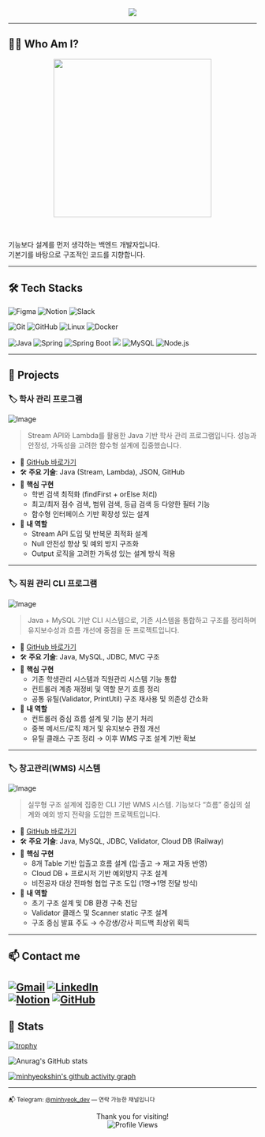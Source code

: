 <div align="center">
  <img src="https://capsule-render.vercel.app/api?type=waving&color=0:191919,100:333333&height=200&section=header&text=Back%20to%20the%20logic,%20back%20to%20the%20basics%20🧠&fontColor=ffffff&fontSize=40&animation=fadeIn" />
</div>


---

## 🧑‍💻 Who Am I?
<p align="center">
  <img src="https://github.com/user-attachments/assets/9ecdf061-1de1-4d8d-86e3-f0a089a94785" width="320"/>
</p><br>

기능보다 설계를 먼저 생각하는 백엔드 개발자입니다.<br>
기본기를 바탕으로 구조적인 코드를 지향합니다.

---
## 🛠️ Tech Stacks
![Figma](https://img.shields.io/badge/Figma-F24E1E?style=for-the-badge&logo=Figma&logoColor=white)
![Notion](https://img.shields.io/badge/Notion-000000?style=for-the-badge&logo=Notion&logoColor=white)
![Slack](https://img.shields.io/badge/Slack-4A154B?style=for-the-badge&logo=Slack&logoColor=white)


![Git](https://img.shields.io/badge/Git-F05032?style=for-the-badge&logo=Git&logoColor=white)
![GitHub](https://img.shields.io/badge/GitHub-181717?style=for-the-badge&logo=GitHub&logoColor=white)
![Linux](https://img.shields.io/badge/Linux-FCC624?style=for-the-badge&logo=Linux&logoColor=white)
![Docker](https://img.shields.io/badge/Docker-2496ED?style=for-the-badge&logo=Docker&logoColor=white)



![Java](https://img.shields.io/badge/Java-007396?style=for-the-badge&logo=Java&logoColor=white)
![Spring](https://img.shields.io/badge/Spring-6DB33F?style=for-the-badge&logo=Spring&logoColor=white)
![Spring Boot](https://img.shields.io/badge/Spring%20Boot-6DB33F?style=for-the-badge&logo=Spring%20Boot&logoColor=white)
<img src="https://img.shields.io/badge/Javascript-F7DF1E?style=for-the-badge&logo=Javascript&logoColor=white">
![MySQL](https://img.shields.io/badge/MySQL-4479A1?style=for-the-badge&logo=MySQL&logoColor=white)
![Node.js](https://img.shields.io/badge/Node.js-339933?style=for-the-badge&logo=Node.js&logoColor=white)

---

## 🚀 Projects


### 🏷️ 학사 관리 프로그램  
![Image](https://github.com/user-attachments/assets/c7e0c6e3-f6d9-44a7-a954-601f07c74818)
> Stream API와 Lambda를 활용한 Java 기반 학사 관리 프로그램입니다. 성능과 안정성, 가독성을 고려한 함수형 설계에 집중했습니다.

- 🔗 [GitHub 바로가기](https://github.com/minhyeokshin/managements_program/tree/main/src/student)
- 🛠 **주요 기술**: Java (Stream, Lambda), JSON, GitHub
- 🧩 **핵심 구현**
  - 학번 검색 최적화 (findFirst + orElse 처리)
  - 최고/최저 점수 검색, 범위 검색, 등급 검색 등 다양한 필터 기능
  - 함수형 인터페이스 기반 확장성 있는 설계
- 🙋 **내 역할**
  - Stream API 도입 및 반복문 최적화 설계  
  - Null 안전성 향상 및 예외 방지 구조화  
  - Output 로직을 고려한 가독성 있는 설계 방식 적용  

---

### 🏷️ 직원 관리 CLI 프로그램  
![Image](https://github.com/user-attachments/assets/5a20f9ea-d528-442a-89b3-026f4e4d4c84)
> Java + MySQL 기반 CLI 시스템으로, 기존 시스템을 통합하고 구조를 정리하며 유지보수성과 흐름 개선에 중점을 둔 프로젝트입니다.

- 🔗 [GitHub 바로가기](https://github.com/minhyeokshin/managements_program)
- 🛠 **주요 기술**: Java, MySQL, JDBC, MVC 구조
- 🧩 **핵심 구현**
  - 기존 학생관리 시스템과 직원관리 시스템 기능 통합
  - 컨트롤러 계층 재정비 및 역할 분기 흐름 정리
  - 공통 유틸(Validator, PrintUtil) 구조 재사용 및 의존성 간소화
- 🙋 **내 역할**
  - 컨트롤러 중심 흐름 설계 및 기능 분기 처리  
  - 중복 메서드/로직 제거 및 유지보수 관점 개선  
  - 유틸 클래스 구조 정리 → 이후 WMS 구조 설계 기반 확보  

---

### 🏷️ 창고관리(WMS) 시스템  
![Image](https://github.com/user-attachments/assets/76ef8c91-da9e-43e7-ba94-903c49774e99)
> 실무형 구조 설계에 집중한 CLI 기반 WMS 시스템. 기능보다 “흐름” 중심의 설계와 예외 방지 전략을 도입한 프로젝트입니다.

- 🔗 [GitHub 바로가기](https://github.com/minhyeokshin/Buildify_Phase-1)
- 🛠 **주요 기술**: Java, MySQL, JDBC, Validator, Cloud DB (Railway)
- 🧩 **핵심 구현**
  - 8개 Table 기반 입출고 흐름 설계 (입·출고 → 재고 자동 반영)
  - Cloud DB + 프로시저 기반 예외방지 구조 설계
  - 비전공자 대상 전파형 협업 구조 도입 (1명→1명 전달 방식)
- 🙋 **내 역할**
  - 초기 구조 설계 및 DB 환경 구축 전담  
  - Validator 클래스 및 Scanner static 구조 설계  
  - 구조 중심 발표 주도 → 수강생/강사 피드백 최상위 획득  

---


## 📫 Contact me
[![Gmail](https://img.shields.io/badge/Gmail-EA4335?style=for-the-badge&logo=Gmail&logoColor=white)](mailto:sinminhyeok@gmail.com)
[![LinkedIn](https://img.shields.io/badge/LinkedIn-0A66C2?style=for-the-badge&logo=LinkedIn&logoColor=white)](https://www.linkedin.com/in/minhyeok-shin-0bba66304/)<br>
[![Notion](https://img.shields.io/badge/Notion-000000?style=for-the-badge&logo=Notion&logoColor=white)](http://devshin.info)
[![GitHub](https://img.shields.io/badge/GitHub-181717?style=for-the-badge&logo=GitHub&logoColor=white)](https://github.com/minhyeokshin)
---

## 🏅 Stats
[![trophy](https://github-profile-trophy.vercel.app/?username=minhyeokshin&theme=darkhub&margin-w=10&row=1)](https://github.com/ryo-ma/github-profile-trophy)

![Anurag's GitHub stats](https://github-readme-stats.vercel.app/api?username=minhyeokshin&show_icons=true&theme=dark)

[![minhyeokshin's github activity graph](https://github-readme-activity-graph.vercel.app/graph?username=minhyeokshin&theme=react-dark)](https://github.com/ashutosh00710/github-readme-activity-graph)

---

<sub>📬 Telegram: [@minhyeok_dev](https://t.me/adssxz) — 연락 가능한 채널입니다</sub>

<p align="center">
  Thank you for visiting!  
  <br/>  
  <img src="https://komarev.com/ghpvc/?username=minhyeokshin&style=flat-square" alt="Profile Views" />
</p>
